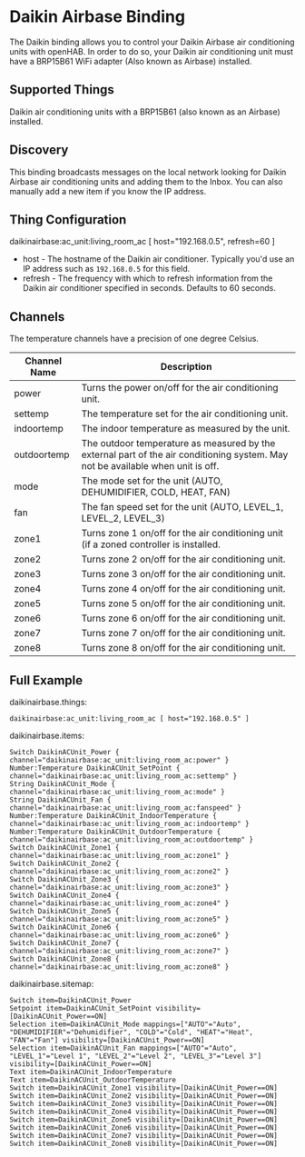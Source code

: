 # Daikin Airbase Binding

The Daikin binding allows you to control your Daikin Airbase air conditioning units with openHAB. 
In order to do so, your Daikin air conditioning unit must have a BRP15B61 WiFi adapter (Also known as Airbase) installed.

## Supported Things

Daikin air conditioning units with a BRP15B61 (also known as an Airbase) installed. 

## Discovery

This binding broadcasts messages on the local network looking for Daikin Airbase air conditioning units and adding them to the Inbox. 
You can also manually add a new item if you know the IP address.

## Thing Configuration

daikinairbase:ac_unit:living_room_ac [ host="192.168.0.5", refresh=60 ]
* host - The hostname of the Daikin air conditioner. Typically you'd use an IP address such as `192.168.0.5` for this field.
* refresh - The frequency with which to refresh information from the Daikin air conditioner specified in seconds. Defaults to 60 seconds.

## Channels

The temperature channels have a precision of one degree Celsius.

| Channel Name | Description |
|--------------|---------------------------------------------------------------------------------------------|
| power        | Turns the power on/off for the air conditioning unit.                                       |
| settemp      | The temperature set for the air conditioning unit.                                          |
| indoortemp   | The indoor temperature as measured by the unit.                                             |
| outdoortemp  | The outdoor temperature as measured by the external part of the air conditioning system. May not be available when unit is off. |
| mode         | The mode set for the unit (AUTO, DEHUMIDIFIER, COLD, HEAT, FAN)                             |
| fan          | The fan speed set for the unit (AUTO, LEVEL_1, LEVEL_2, LEVEL_3)                            |
| zone1        | Turns zone 1 on/off for the air conditioning unit (if a zoned controller is installed.      |
| zone2        | Turns zone 2 on/off for the air conditioning unit.                                          |
| zone3        | Turns zone 3 on/off for the air conditioning unit.                                          |
| zone4        | Turns zone 4 on/off for the air conditioning unit.                                          |
| zone5        | Turns zone 5 on/off for the air conditioning unit.                                          |
| zone6        | Turns zone 6 on/off for the air conditioning unit.                                          |
| zone7        | Turns zone 7 on/off for the air conditioning unit.                                          |
| zone8        | Turns zone 8 on/off for the air conditioning unit.                                          |


## Full Example

daikinairbase.things:

```
daikinairbase:ac_unit:living_room_ac [ host="192.168.0.5" ]
```

daikinairbase.items:

```
Switch DaikinACUnit_Power { channel="daikinairbase:ac_unit:living_room_ac:power" }
Number:Temperature DaikinACUnit_SetPoint { channel="daikinairbase:ac_unit:living_room_ac:settemp" }
String DaikinACUnit_Mode { channel="daikinairbase:ac_unit:living_room_ac:mode" }
String DaikinACUnit_Fan { channel="daikinairbase:ac_unit:living_room_ac:fanspeed" }
Number:Temperature DaikinACUnit_IndoorTemperature { channel="daikinairbase:ac_unit:living_room_ac:indoortemp" }
Number:Temperature DaikinACUnit_OutdoorTemperature { channel="daikinairbase:ac_unit:living_room_ac:outdoortemp" }
Switch DaikinACUnit_Zone1 { channel="daikinairbase:ac_unit:living_room_ac:zone1" }
Switch DaikinACUnit_Zone2 { channel="daikinairbase:ac_unit:living_room_ac:zone2" }
Switch DaikinACUnit_Zone3 { channel="daikinairbase:ac_unit:living_room_ac:zone3" }
Switch DaikinACUnit_Zone4 { channel="daikinairbase:ac_unit:living_room_ac:zone4" }
Switch DaikinACUnit_Zone5 { channel="daikinairbase:ac_unit:living_room_ac:zone5" }
Switch DaikinACUnit_Zone6 { channel="daikinairbase:ac_unit:living_room_ac:zone6" }
Switch DaikinACUnit_Zone7 { channel="daikinairbase:ac_unit:living_room_ac:zone7" }
Switch DaikinACUnit_Zone8 { channel="daikinairbase:ac_unit:living_room_ac:zone8" }
```

daikinairbase.sitemap:

```
Switch item=DaikinACUnit_Power
Setpoint item=DaikinACUnit_SetPoint visibility=[DaikinACUnit_Power==ON]
Selection item=DaikinACUnit_Mode mappings=["AUTO"="Auto", "DEHUMIDIFIER"="Dehumidifier", "COLD"="Cold", "HEAT"="Heat", "FAN"="Fan"] visibility=[DaikinACUnit_Power==ON]
Selection item=DaikinACUnit_Fan mappings=["AUTO"="Auto", "LEVEL_1"="Level 1", "LEVEL_2"="Level 2", "LEVEL_3"="Level 3"] visibility=[DaikinACUnit_Power==ON]
Text item=DaikinACUnit_IndoorTemperature
Text item=DaikinACUnit_OutdoorTemperature
Switch item=DaikinACUnit_Zone1 visibility=[DaikinACUnit_Power==ON]
Switch item=DaikinACUnit_Zone2 visibility=[DaikinACUnit_Power==ON]
Switch item=DaikinACUnit_Zone3 visibility=[DaikinACUnit_Power==ON]
Switch item=DaikinACUnit_Zone4 visibility=[DaikinACUnit_Power==ON]
Switch item=DaikinACUnit_Zone5 visibility=[DaikinACUnit_Power==ON]
Switch item=DaikinACUnit_Zone6 visibility=[DaikinACUnit_Power==ON]
Switch item=DaikinACUnit_Zone7 visibility=[DaikinACUnit_Power==ON]
Switch item=DaikinACUnit_Zone8 visibility=[DaikinACUnit_Power==ON]
```
